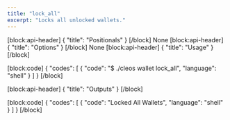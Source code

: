 ```yaml
---
title: "lock_all"
excerpt: "Locks all unlocked wallets."
---
```

[block:api-header]
{
  "title": "Positionals"
}
[/block]
None
[block:api-header]
{
  "title": "Options"
}
[/block]
None
[block:api-header]
{
  "title": "Usage"
}
[/block]

[block:code]
{
  "codes": [
    {
      "code": "$ ./cleos wallet lock_all",
      "language": "shell"
    }
  ]
}
[/block]

[block:api-header]
{
  "title": "Outputs"
}
[/block]

[block:code]
{
  "codes": [
    {
      "code": "Locked All Wallets",
      "language": "shell"
    }
  ]
}
[/block]